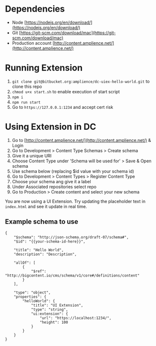 # Dependencies
* Node [https://nodejs.org/en/download/](https://nodejs.org/en/download/)
* Git [https://git-scm.com/download/mac](https://git-scm.com/download/mac)
* Production account [http://content.amplience.net/](http://content.amplience.net/)

# Running Extension
1. `git clone git@bitbucket.org:amplience/dc-uiex-hello-world.git` to clone this repo
2. `chmod u+x start.sh` to enable execution of start script
3. `npm i`
4. `npm run start`
5. Go to `https://127.0.0.1:1234` and accept cert risk

# Using Extension in DC

1. Go to [http://content.amplience.net/](http://content.amplience.net/) & Login
2. Go to Development > Content Type Schemas > Create schema
3. Give it a unique URI
4. Choose Content Type under 'Schema will be used for' > Save & Open schema
5. Use schema below (replacing $id value with your schema id)
6. Go to Development > Content Types > Register Content Type
7. Choose your schema ang give it a label
8. Under Associated repositories select <x> repo
9. Go to Production > Create content and select your new schema

You are now using a UI Extension. Try updating the placeholder text in `index.html` and see it update in real time. 

## Example schema to use
```
{
	"$schema": "http://json-schema.org/draft-07/schema#",
	"$id": "{{your-schema-id-here}}",

	"title": "Hello World",
	"description": "Description",

	"allOf": [
		{
			"$ref": "http://bigcontent.io/cms/schema/v1/core#/definitions/content"
		}
	],
	
	"type": "object",
	"properties": {
		"helloWorld": {
			"title": "UI Extension",
			"type": "string",
			"ui:extension": {
				"url": "https://localhost:1234/",
				"height": 100
			}
		}
	}
}
```